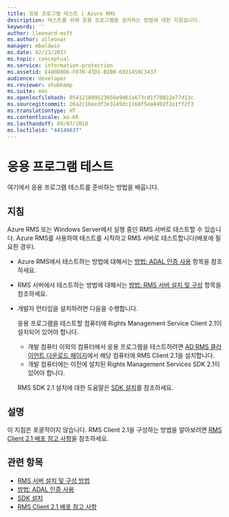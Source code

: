 ```yaml
---
title: 응용 프로그램 테스트 | Azure RMS
description: 테스트를 위해 응용 프로그램을 설치하는 방법에 대한 지침입니다.
keywords: ''
author: lleonard-msft
ms.author: alleonar
manager: mbaldwin
ms.date: 02/23/2017
ms.topic: conceptual
ms.service: information-protection
ms.assetid: E480D8D6-F070-43D1-B2B0-6921459C3437
audience: developer
ms.reviewer: shubhamp
ms.suite: ems
ms.openlocfilehash: 054121899523056e9d61a673c01f70022e77d13c
ms.sourcegitcommit: 26a2c1becdf3e3145dc1168f5ea8492f2e1ff2f3
ms.translationtype: HT
ms.contentlocale: ko-KR
ms.lasthandoff: 09/07/2018
ms.locfileid: "44149637"
---
```

# <a name="testing-your-application"></a>응용 프로그램 테스트

여기에서 응용 프로그램 테스트를 준비하는 방법을 배웁니다.

## <a name="instructions"></a>지침

Azure RMS 또는 Windows Server에서 실행 중인 RMS 서버로 테스트할 수 있습니다.  Azure RMS를 사용하여 테스트를 시작하고 RMS 서버로 테스트합니다(배포에 필요한 경우).

- Azure RMS에서 테스트하는 방법에 대해서는 [방법: ADAL 인증 사용](how-to-use-adal-authentication.md) 항목을 참조하세요.
- RMS 서버에서 테스트하는 방법에 대해서는 [방법: RMS 서버 설치 및 구성](how-to-install-and-configure-an-rms-server.md) 항목을 참조하세요.
- 개발자 런타임을 설치하려면 다음을 수행합니다.

   응용 프로그램을 테스트할 컴퓨터에 Rights Management Service Client 2.1이 설치되어 있어야 합니다.
   - 개발 컴퓨터 이외의 컴퓨터에서 응용 프로그램을 테스트하려면 [AD RMS 클라이언트 다운로드 페이지](http://www.microsoft.com/en-us/download/details.aspx?id=38396)에서 해당 컴퓨터에 RMS Client 2.1을 설치합니다.
   - 개발 컴퓨터에는 이전에 설치된 Rights Management Services SDK 2.1이 있어야 합니다.

   RMS SDK 2.1 설치에 대한 도움말은 [SDK 설치](install-the-rms-sdk.md)를 참조하세요.

## <a name="remarks"></a>설명

이 지침은 포괄적이지 않습니다. RMS Client 2.1을 구성하는 방법을 알아보려면 [RMS Client 2.1 배포 참고 사항](https://technet.microsoft.com/library/jj159267(WS.10).aspx)을 참조하세요.

## <a name="related-topics"></a>관련 항목

* [RMS 서버 설치 및 구성 방법](how-to-install-and-configure-an-rms-server.md)
* [방법: ADAL 인증 사용](how-to-use-adal-authentication.md)
* [SDK 설치](install-the-rms-sdk.md)
* [RMS Client 2.1 배포 참고 사항](https://technet.microsoft.com/library/jj159267(WS.10).aspx)

